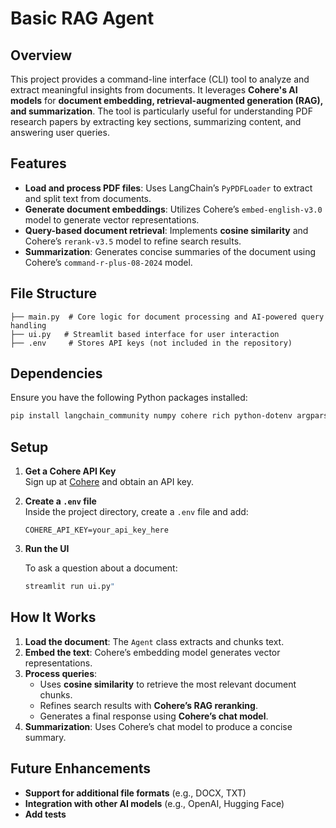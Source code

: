 # Basic RAG Agent

## Overview

This project provides a command-line interface (CLI) tool to analyze and extract meaningful insights from documents. It leverages **Cohere's AI models** for **document embedding, retrieval-augmented generation (RAG), and summarization**. The tool is particularly useful for understanding PDF research papers by extracting key sections, summarizing content, and answering user queries.

## Features

- **Load and process PDF files**: Uses LangChain’s `PyPDFLoader` to extract and split text from documents.
- **Generate document embeddings**: Utilizes Cohere’s `embed-english-v3.0` model to generate vector representations.
- **Query-based document retrieval**: Implements **cosine similarity** and Cohere’s `rerank-v3.5` model to refine search results.
- **Summarization**: Generates concise summaries of the document using Cohere’s `command-r-plus-08-2024` model.

## File Structure

```
├── main.py  # Core logic for document processing and AI-powered query handling
├── ui.py   # Streamlit based interface for user interaction
├── .env     # Stores API keys (not included in the repository)
```

## Dependencies

Ensure you have the following Python packages installed:

```bash
pip install langchain_community numpy cohere rich python-dotenv argparse streamlit
```

## Setup

1. **Get a Cohere API Key**  
   Sign up at [Cohere](https://cohere.com/) and obtain an API key.

2. **Create a `.env` file**  
   Inside the project directory, create a `.env` file and add:

   ```
   COHERE_API_KEY=your_api_key_here
   ```

3. **Run the UI**  

   To ask a question about a document:

   ```bash
   streamlit run ui.py"
   ```

## How It Works

1. **Load the document**: The `Agent` class extracts and chunks text.
2. **Embed the text**: Cohere’s embedding model generates vector representations.
3. **Process queries**:
   - Uses **cosine similarity** to retrieve the most relevant document chunks.
   - Refines search results with **Cohere’s RAG reranking**.
   - Generates a final response using **Cohere’s chat model**.
4. **Summarization**: Uses Cohere’s chat model to produce a concise summary.

## Future Enhancements

- **Support for additional file formats** (e.g., DOCX, TXT)
- **Integration with other AI models** (e.g., OpenAI, Hugging Face)
- **Add tests** 



